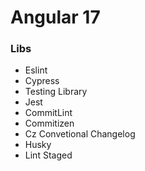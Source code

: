 # Angular 17

### Libs

- Eslint 
- Cypress
- Testing Library 
- Jest
- CommitLint
- Commitizen
- Cz Convetional Changelog
- Husky
- Lint Staged

